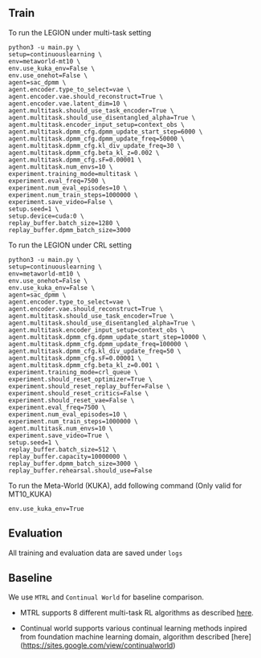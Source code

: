 ## Train

To run the LEGION under multi-task setting
```
python3 -u main.py \
setup=continuouslearning \
env=metaworld-mt10 \
env.use_kuka_env=False \
env.use_onehot=False \
agent=sac_dpmm \
agent.encoder.type_to_select=vae \
agent.encoder.vae.should_reconstruct=True \
agent.encoder.vae.latent_dim=10 \
agent.multitask.should_use_task_encoder=True \
agent.multitask.should_use_disentangled_alpha=True \
agent.multitask.encoder_input_setup=context_obs \
agent.multitask.dpmm_cfg.dpmm_update_start_step=6000 \
agent.multitask.dpmm_cfg.dpmm_update_freq=50000 \
agent.multitask.dpmm_cfg.kl_div_update_freq=30 \
agent.multitask.dpmm_cfg.beta_kl_z=0.002 \
agent.multitask.dpmm_cfg.sF=0.00001 \
agent.multitask.num_envs=10 \
experiment.training_mode=multitask \
experiment.eval_freq=7500 \
experiment.num_eval_episodes=10 \
experiment.num_train_steps=1000000 \
experiment.save_video=False \
setup.seed=1 \
setup.device=cuda:0 \
replay_buffer.batch_size=1280 \
replay_buffer.dpmm_batch_size=3000 
```

To run the LEGION under CRL setting
```
python3 -u main.py \
setup=continuouslearning \
env=metaworld-mt10 \
env.use_onehot=False \
env.use_kuka_env=False \
agent=sac_dpmm \
agent.encoder.type_to_select=vae \
agent.encoder.vae.should_reconstruct=True \
agent.multitask.should_use_task_encoder=True \
agent.multitask.should_use_disentangled_alpha=True \
agent.multitask.encoder_input_setup=context_obs \
agent.multitask.dpmm_cfg.dpmm_update_start_step=10000 \
agent.multitask.dpmm_cfg.dpmm_update_freq=100000 \
agent.multitask.dpmm_cfg.kl_div_update_freq=50 \
agent.multitask.dpmm_cfg.sF=0.00001 \
agent.multitask.dpmm_cfg.beta_kl_z=0.001 \
experiment.training_mode=crl_queue \
experiment.should_reset_optimizer=True \
experiment.should_reset_replay_buffer=False \
experiment.should_reset_critics=False \
experiment.should_reset_vae=False \
experiment.eval_freq=7500 \
experiment.num_eval_episodes=10 \
experiment.num_train_steps=1000000 \
agent.multitask.num_envs=10 \
experiment.save_video=True \
setup.seed=1 \
replay_buffer.batch_size=512 \
replay_buffer.capacity=10000000 \
replay_buffer.dpmm_batch_size=3000 \
replay_buffer.rehearsal.should_use=False
```

To run the Meta-World (KUKA), add following command (Only valid for MT10_KUKA)
```
env.use_kuka_env=True
```

## Evaluation

All training and evaluation data are saved under `logs`




## Baseline

We use `MTRL` and `Continual World` for baseline comparison.

* MTRL supports 8 different multi-task RL algorithms as described [here](https://mtrl.readthedocs.io/en/latest/pages/tutorials/overview.html).

* Continual world supports various continual learning methods inpired from foundation machine learning domain, algorithm described [here] (https://sites.google.com/view/continualworld)
